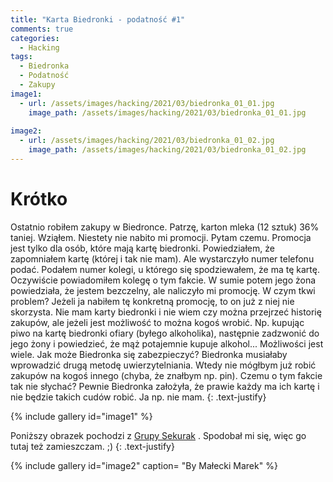 ```yaml
---
title: "Karta Biedronki - podatność #1"
comments: true
categories:  
  - Hacking
tags:
  - Biedronka
  - Podatność
  - Zakupy  
image1:
  - url: /assets/images/hacking/2021/03/biedronka_01_01.jpg
    image_path: /assets/images/hacking/2021/03/biedronka_01_01.jpg
    
image2:
  - url: /assets/images/hacking/2021/03/biedronka_01_02.jpg
    image_path: /assets/images/hacking/2021/03/biedronka_01_02.jpg
---
```

# Krótko
Ostatnio robiłem zakupy w Biedronce. Patrzę, karton mleka (12 sztuk) 36% taniej. Wziąłem. Niestety nie nabito mi promocji. Pytam czemu. Promocja jest tylko dla osób, które mają kartę biedronki. Powiedziałem, że zapomniałem kartę (której i tak nie mam). Ale wystarczyło numer telefonu podać. Podałem numer kolegi, u którego się spodziewałem, że ma tę kartę. Oczywiście powiadomiłem kolegę o tym fakcie. W sumie potem jego żona powiedziała, że jestem bezczelny, ale naliczyło mi promocję. W czym tkwi problem? Jeżeli ja nabiłem tę konkretną promocję, to on już z niej nie skorzysta. Nie mam karty biedronki i nie wiem czy można przejrzeć historię zakupów, ale jeżeli jest możliwość to można kogoś wrobić. Np. kupując piwo na kartę biedronki ofiary (byłego alkoholika), następnie zadzwonić do jego żony i powiedzieć, że mąż potajemnie kupuje alkohol... Możliwości jest wiele. Jak może Biedronka się zabezpieczyć? Biedronka musiałaby wprowadzić drugą metodę uwierzytelniania. Wtedy nie mógłbym już robić zakupów na kogoś innego (chyba, że znałbym np. pin). Czemu o tym fakcie tak nie słychać? Pewnie Biedronka założyła, że prawie każdy ma ich kartę i nie będzie takich cudów robić. Ja np. nie mam.
{: .text-justify}

{% include gallery id="image1" %}

Poniższy obrazek pochodzi z [Grupy Sekurak](https://www.facebook.com/groups/1219551198222706) . Spodobał mi się, więc go tutaj też zamieszczam. ;)
{: .text-justify}

{% include gallery id="image2" caption= "By Małecki Marek"  %}
